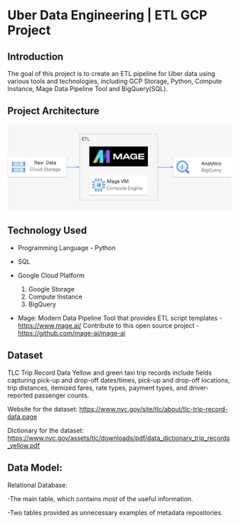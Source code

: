 # Uber Data Engineering | ETL GCP Project

## Introduction

The goal of this project is to create an ETL pipeline for Uber data using various tools and technologies, including GCP Storage, Python, Compute Instance, Mage Data Pipeline Tool and BigQuery(SQL).

## Project Architecture 
<img src="project_architecture.png">

## Technology Used
- Programming Language - Python

- SQL

- Google Cloud Platform
  1. Google Storage
  2. Compute Instance 
  3. BigQuery

- Mage: Modern Data Pipeline Tool that provides ETL script templates - https://www.mage.ai/
Contribute to this open source project - https://github.com/mage-ai/mage-ai

## Dataset
TLC Trip Record Data
Yellow and green taxi trip records include fields capturing pick-up and drop-off dates/times, pick-up and drop-off locations, trip distances, itemized fares, rate types, payment types, and driver-reported passenger counts. 

Website for the dataset: https://www.nyc.gov/site/tlc/about/tlc-trip-record-data.page

Dictionary for the dataset:  https://www.nyc.gov/assets/tlc/downloads/pdf/data_dictionary_trip_records_yellow.pdf

## Data Model:

Relational Database:

-The main table, which contains most of the useful information.

-Two tables provided as unnecessary examples of metadata repositories.
